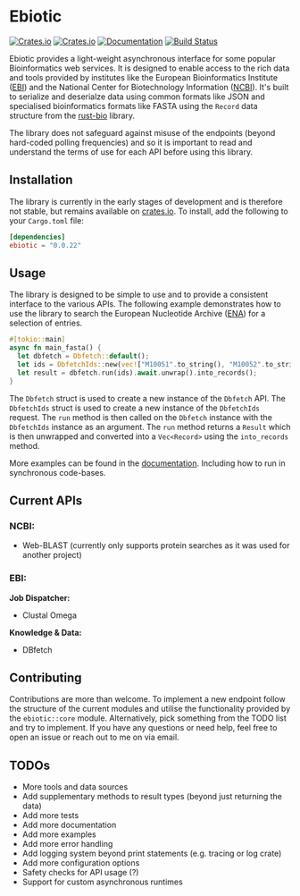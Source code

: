 # Ebiotic

[![Crates.io](https://img.shields.io/crates/v/ebiotic.svg)](https://crates.io/crates/ebiotic)
[![Crates.io](https://img.shields.io/crates/l/ebiotic.svg)](https://crates.io/crates/ebiotic)
[![Documentation](https://docs.rs/ebiotic/badge.svg)](https://docs.rs/ebiotic)
[![Build Status](https://github.com/hallsopp/ebiotic/actions/workflows/rust.yml/badge.svg)]()

Ebiotic provides a light-weight asynchronous interface for some popular Bioinformatics web services. It is designed to
enable access to the rich data and tools provided by institutes like the European Bioinformatics
Institute ([EBI](https://www.ebi.ac.uk/)) and the National Center for Biotechnology
Information ([NCBI](https://www.ncbi.nlm.nih.gov/)). It's built to serialize
and deserialze data using common formats like JSON and specialised bioinformatics formats like FASTA using the `Record`
data structure from the [rust-bio](https://rust-bio.github.io/) library.

The library does not safeguard against misuse of the endpoints (beyond hard-coded polling frequencies) and so it is
important to read and understand the terms of use for each API before using this library.

## Installation

The library is currently in the early stages of development and is therefore not stable, but remains available
on [crates.io](https://crates.io/crates/ebiotic). To install, add
the following to your `Cargo.toml` file:

```toml
[dependencies]
ebiotic = "0.0.22"
```

## Usage

The library is designed to be simple to use and to provide a consistent interface to the various APIs. The following
example demonstrates how to use the library to search the European Nucleotide
Archive ([ENA](https://www.ebi.ac.uk/ena/browser/home)) for a selection of entries.

```rust
#[tokio::main]
async fn main_fasta() {
  let dbfetch = Dbfetch::default();
  let ids = DbfetchIds::new(vec!["M10051".to_string(), "M10052".to_string()]);
  let result = dbfetch.run(ids).await.unwrap().into_records();
}
```

The `Dbfetch` struct is used to create a new instance of the `Dbfetch` API. The `DbfetchIds` struct is used to create a
new instance of the `DbfetchIds` request. The `run` method is then called on the `Dbfetch` instance with
the `DbfetchIds` instance as an argument. The `run` method returns a `Result` which is then unwrapped and converted into
a `Vec<Record>` using the `into_records` method.

More examples can be found in the [documentation](https://docs.rs/ebiotic). Including how to run in synchronous
code-bases.

## Current APIs

### NCBI:

- Web-BLAST (currently only supports protein searches as it was used for another project)

### EBI:

**Job Dispatcher:**

- Clustal Omega

**Knowledge & Data:**

- DBfetch

## Contributing

Contributions are more than welcome. To implement a new endpoint follow the structure of the current modules and utilise
the functionality provided by the `ebiotic::core` module. Alternatively, pick something from the TODO list and try to
implement.
If you have any questions or need help, feel free to open an issue or reach out to me on via email.

## TODOs

- More tools and data sources
- Add supplementary methods to result types (beyond just returning the data)
- Add more tests
- Add more documentation
- Add more examples
- Add more error handling
- Add logging system beyond print statements (e.g. tracing or log crate)
- Add more configuration options
- Safety checks for API usage (?)
- Support for custom asynchronous runtimes